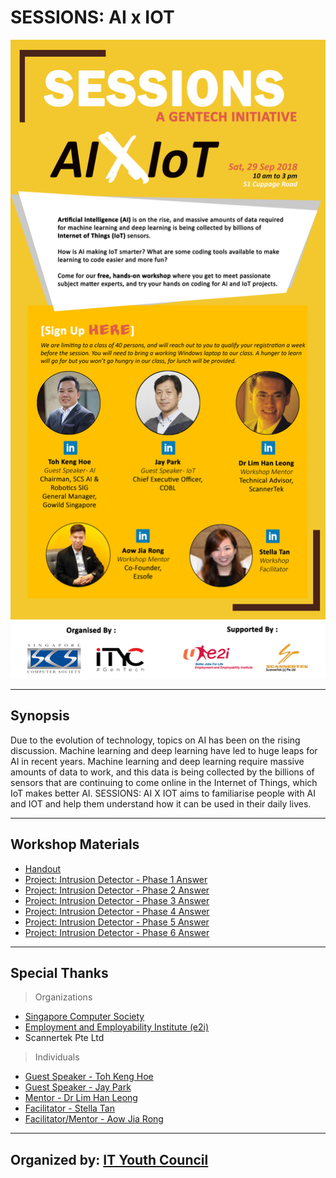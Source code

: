 # SESSIONS: AI x IOT

![EDM](images/EDM.jpg?raw=true "Title")

---

## Synopsis

Due to the evolution of technology, topics on AI has been on the rising discussion. Machine learning and deep learning have led to huge leaps for AI in recent years. Machine learning and deep learning require massive amounts of data to work, and this data is being collected by the billions of sensors that are continuing to come online in the Internet of Things, which IoT makes better AI. SESSIONS: AI X IOT aims to familiarise people with AI and IOT and help them understand how it can be used in their daily lives.

---

## Workshop Materials

- [Handout](workshop/IOT%20with%20COBL.pdf)
- [Project: Intrusion Detector - Phase 1 Answer](workshop/Intrusion%20Detector%20-%20Phase%201.jpeg)
- [Project: Intrusion Detector - Phase 2 Answer](workshop/Intrusion%20Detector%20-%20Phase%202.jpeg)
- [Project: Intrusion Detector - Phase 3 Answer](workshop/Intrusion%20Detector%20-%20Phase%203.jpeg)
- [Project: Intrusion Detector - Phase 4 Answer](workshop/Intrusion%20Detector%20-%20Phase%204.jpeg)
- [Project: Intrusion Detector - Phase 5 Answer](workshop/Intrusion%20Detector%20-%20Phase%205.jpeg)
- [Project: Intrusion Detector - Phase 6 Answer](workshop/Intrusion%20Detector%20-%20Phase%206.jpeg)

---

## Special Thanks

> Organizations

- [Singapore Computer Society](https://scs.org.sg)
- [Employment and Employability Institute (e2i)](https://e2i.com.sg/)
- Scannertek Pte Ltd

> Individuals

- [Guest Speaker - Toh Keng Hoe](https://www.linkedin.com/in/tohkenghoe/)
- [Guest Speaker - Jay Park](https://www.linkedin.com/in/jay-park-1a916242/)
- [Mentor - Dr Lim Han Leong](https://www.linkedin.com/in/han-leong-lim-37030a26/)
- [Facilitator - Stella Tan](https://www.linkedin.com/in/sgtanstella/)
- [Facilitator/Mentor - Aow Jia Rong](https://www.linkedin.com/in/aowjiarong/)

---

## Organized by: [IT Youth Council](https://www.scs.org.sg/it-youth-council/it-youth-council.php)
